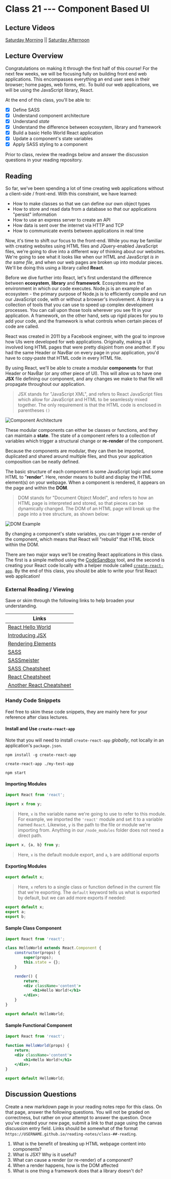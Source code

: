# Class 21 --- Component Based UI

## Lecture Videos

[Saturday Morning](https://www.youtube.com/watch?v=BOroy2L5QPo) || [Saturday Afternoon](https://www.youtube.com/watch?v=-TTwS6lFZ9E)

## Lecture Overview

Congratulations on making it through the first half of this course! For the next few weeks, we will be focusing fully on building front end web applications. This encompasses everything an end user sees in their browser; home pages, web forms, etc. To build our web applications, we will be using the JavaScript library, React.

At the end of this class, you'll be able to:

-   [x] Define SASS
-   [x] Understand component architecture
-   [x] Understand _state_
-   [x] Understand the difference between ecosystem, library and framework
-   [x] Build a basic Hello World React application
-   [x] Update a component's state variables
-   [x] Apply SASS styling to a component

Prior to class, review the readings below and answer the discussion questions in your reading repository.

## Reading

So far, we've been spending a lot of time creating web applications without a client-side / front-end. With this constraint, we have learned:

-   How to make classes so that we can define our own object types
-   How to store and read data from a database so that our applications "persist" information
-   How to use an express server to create an API
-   How data is sent over the internet via HTTP and TCP
-   How to communicate events between applications in real time

Now, it's time to shift our focus to the front-end. While you may be familiar with creating websites using HTML files and JQuery-enabled JavaScript files, we're going to dive into a different way of thinking about our websites. We're going to see what it looks like when our HTML and JavaScript _is in the same file_, and when our web pages are broken up into modular pieces. We'll be doing this using a library called **React**.

Before we dive further into React, let's first understand the difference between **ecosystem**, **library** and **framework**. Ecosystems are the environment in which our code executes. Node.js is an example of an ecosystem - the primary purpose of Node.js is to efficiently compile and run our JavaScript code, with or without a browser's involvement. A library is a collection of tools that you can use to speed up complex development processes. You can call upon those tools wherever you see fit in your application. A framework, on the other hand, sets up rigid places for you to add your code, and the framework is what controls when certain pieces of code are called.

React was created in 2011 by a Facebook engineer, with the goal to improve how UIs were developed for web applications. Originally, making a UI involved long HTML pages that were pretty disjoint from one another. If you had the same Header or NavBar on every page in your application, you'd have to copy-paste that HTML code in every HTML file.

By using React, we'll be able to create a modular **components** for that Header or NavBar (or any other piece of UI). This will allow us to have one **JSX** file defining our component, and any changes we make to that file will propagate throughout our application.

> JSX stands for "JavaScript XML", and refers to React JavaScript files which allow for JavaScript and HTML to be seamlessly mixed together. The only requirement is that the HTML code is enclosed in parentheses `()`

![Component Architecture](./assets/components.png)

These modular components can either be classes or functions, and they can maintain a **state**. The state of a component refers to a collection of variables which trigger a structural change or **re-render** of the component.

Because the components are modular, they can then be imported, duplicated and shared around multiple files, and thus your application composition can be neatly defined.

The basic structure of each component is some JavaScript logic and some HTML to "**render**". Here, render means to build and display the HTML element(s) on your webpage. When a component is rendered, it appears on the page and within the **DOM**.

> DOM stands for "Document Object Model", and refers to how an HTML page is interpreted and stored, so that pieces can be dynamically changed. The DOM of an HTML page will break up the page into a tree structure, as shown below:

![DOM Example](./assets/dom.png)

By changing a component's state variables, you can trigger a re-render of the component, which means that React will "rebuild" that HTML block within the DOM.

There are two major ways we'll be creating React applications in this class. The first is a simple method using the [CodeSandbox](https://codesandbox.io/) tool, and the second is creating your React code locally with a helper module called [`create-react-app`](https://github.com/facebook/create-react-app). By the end of this class, you should be able to write your first React web application!

### External Reading / Viewing

Save or skim through the following links to help broaden your understanding.

| Links                                                                               |
| ----------------------------------------------------------------------------------- |
| [React Hello World](https://facebook.github.io/react/docs/hello-world.html)         |
| [Introducing JSX](https://facebook.github.io/react/docs/introducing-jsx.html)       |
| [Rendering Elements](https://facebook.github.io/react/docs/rendering-elements.html) |
| [SASS](https://sass-lang.com/)                                                      |
| [SASSmeister](http://www.sassmeister.com)                                           |
| [SASS Cheatsheet](https://devhints.io/sass)                                         |
| [React Cheatsheet](https://devhints.io/react)                                       |
| [Another React Cheatsheet](https://reactcheatsheet.com/)                            |

### Handy Code Snippets

Feel free to skim these code snippets, they are mainly here for your reference after class lectures.

#### Install and Use `create-react-app`

Note that you will need to install `create-react-app` _globally_, not locally in an application's `package.json`.

```
npm install -g create-react-app
```

```
create-react-app ./my-test-app
```

```
npm start
```

#### Importing Modules

```jsx
import React from 'react';
```

```jsx
import x from y;
```

> Here, `x` is the variable name we're going to use to refer to this module. For example, we imported the `'react'` module and set it to a variable named `React`. Likewise, `y` is the path to the file or module we're importing from. Anything in our `/node_modules` folder does not need a direct path.

```jsx
import x, {a, b} from y;
```

> Here, `x` is the default module export, and `a`, `b` are additional exports

#### Exporting Modules

```jsx
export default x;
```

> Here, `x` refers to a single class or function defined in the current file that we're exporting. The `default` keyword tells us what is exported by default, but we can add more exports if needed:

```jsx
export default x;
export a;
export b;
```

#### Sample Class Component

```jsx
import React from 'react';

class HelloWorld extends React.Component {
    constructor(props) {
        super(props);
        this.state = {};
    }

    render() {
        return;
        <div className='content'>
            <h1>Hello World!</h1>
        </div>;
    }
}

export default HelloWorld;
```

#### Sample Functional Component

```jsx
import React from 'react';

function HelloWorld(props) {
    return;
    <div className='content'>
        <h1>Hello World!</h1>
    </div>;
}

export default HelloWorld;
```

## Discussion Questions

Create a new markdown page in your reading notes repo for this class. On that page, answer the following questions. You will not be graded on correctness, but rather on your attempt to answer the question. Once you've created your new page, submit a link to that page using the canvas discussion entry field. Links should be somewhat of the format `https://USERNAME.github.io/reading-notes/class-##-reading`.

1. What is the benefit of breaking up HTML webpage content into components?
2. What is JSX? Why is it useful?
3. What can cause a render (or re-render) of a component?
4. When a render happens, how is the DOM affected
5. What is one thing a framework does that a library doesn't do?
